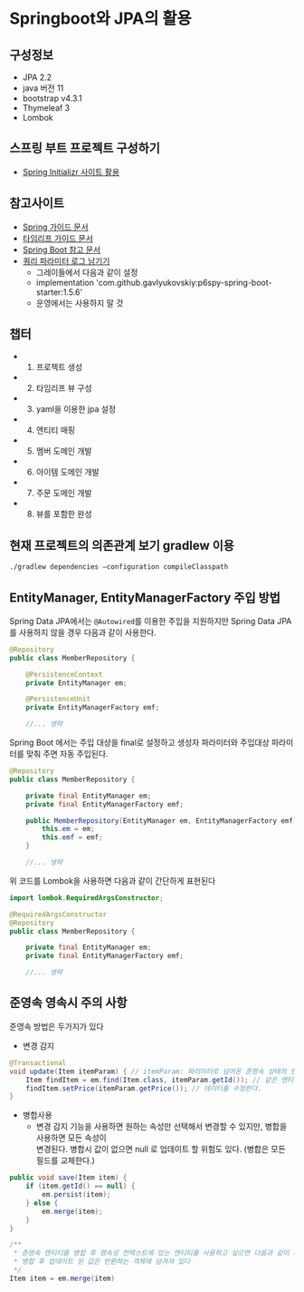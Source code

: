 # Springboot와 JPA의 활용

## 구성정보
* JPA 2.2  
* java 버전 11  
* bootstrap v4.3.1  
* Thymeleaf 3  
* Lombok  

## 스프링 부트 프로젝트 구성하기
* [Spring Initializr 사이트 활용](https://start.spring.io/)  

## 참고사이트
 - [Spring 가이드 문서](https://spring.io/guides)
 - [타임리프 가이드 문서](https://www.thymeleaf.org/doc/tutorials/3.0/thymeleafspring.pdf)
 - [Spring Boot 참고 문서](https://docs.spring.io/spring-boot/docs/)
 - [쿼리 파라미터 로그 남기기](https://github.com/gavlyukovskiy/spring-boot-data-source-decorator)
    - 그레이들에서 다음과 같이 설정
    - implementation 'com.github.gavlyukovskiy:p6spy-spring-boot-starter:1.5.6' 
    - 운영에서는 사용하지 말 것



## 챕터
* 1. 프로젝트 생성
* 2. 타임리프 뷰 구성
* 3. yaml을 이용한 jpa 설정
* 4. 엔티티 매핑
* 5. 멤버 도메인 개발
* 6. 아이템 도메인 개발
* 7. 주문 도메인 개발
* 8. 뷰를 포함한 완성

## 현재 프로젝트의 의존관계 보기 gradlew 이용
```bash
./gradlew dependencies —configuration compileClasspath
```
## EntityManager, EntityManagerFactory 주입 방법

Spring Data JPA에서는 `@Autowired`를 이용한 주입을 지원하지만 Spring Data JPA를 사용하지 않을 경우 다음과 같이 사용한다.

```java
@Repository
public class MemberRepository {

    @PersistenceContext
    private EntityManager em;

    @PersistenceUnit
    private EntityManagerFactory emf;

    //... 생략
```

Spring Boot 에서는 주입 대상을 final로 설정하고 생성자 파라미터와 주입대상 파라미터를 맞춰 주면 자동 주입된다.
```java
@Repository
public class MemberRepository {

    private final EntityManager em;
    private final EntityManagerFactory emf;

    public MemberRepository(EntityManager em, EntityManagerFactory emf) {
        this.em = em;
        this.emf = emf;
    }

    //... 생략
```

위 코드를 Lombok을 사용하면 다음과 같이 간단하게 표현된다
```java
import lombok.RequiredArgsConstructor;

@RequiredArgsConstructor
@Repository
public class MemberRepository {

    private final EntityManager em;
    private final EntityManagerFactory emf;

    //... 생략

```

## 준영속 영속시 주의 사항
준영속 방법은 두가지가 있다
- 변경 감지
```java
@Transactional
void update(Item itemParam) { // itemParam: 파리미터로 넘어온 준영속 상태의 엔티티
    Item findItem = em.find(Item.class, itemParam.getId()); // 같은 엔티티를 조회한다.
    findItem.setPrice(itemParam.getPrice()); // 데이터를 수정한다.
}
```
- 병합사용  
  -  변경 감지 기능을 사용하면 원하는 속성만 선택해서 변경할 수 있지만, 병합을 사용하면 모든 속성이  
변경된다. 병합시 값이 없으면 null 로 업데이트 할 위험도 있다. (병합은 모든 필드를 교체한다.) 
```java
public void save(Item item) {
    if (item.getId() == null) {
        em.persist(item);
    } else {
        em.merge(item);
    }
}

/**
 * 준영속 엔티티를 병합 후 영속성 컨텍스트에 있는 엔티티를 사용하고 싶으면 다음과 같이 사용
 * 병합 후 업데이트 된 값은 반환하는 객체에 담겨져 있다
 */
Item item = em.merge(item)
```
